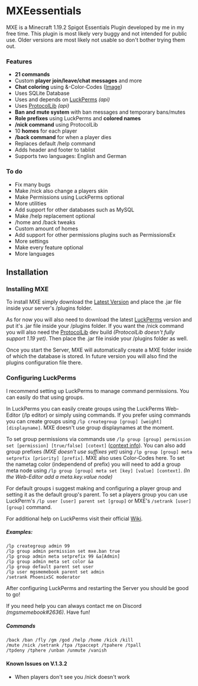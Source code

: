 # MXEessentials

MXE is a Minecraft 1.19.2 Spigot Essentials Plugin developed by me in my free time.
This plugin is most likely very buggy and not intended for public use.
Older versions are most likely not usable so don't bother trying them out.


### Features
- **21 commands**
- Custom **player join/leave/chat messages** and more
- **Chat coloring** using &-Color-Codes ([Image](https://camo.skyblock.net/4898234defc4ebd6680475bc7729223d3ba78577?url=https:%2F%2Fi.imgur.com%2FxkgOs7u.jpg))
- Uses SQLite Database
- Uses and depends on [LuckPerms](https://github.com/LuckPerms/LuckPerms) *(api)*
- Uses [ProtocolLib](https://github.com/dmulloy2/ProtocolLib) *(api)*
- **Ban and mute system** with ban messages and temporary bans/mutes
- **Role prefixes** using LuckPerms and **colored names**
- **/nick command** using ProtocolLib
- 10 **homes** for each player
- **/back command** for when a player dies
- Replaces default /help command
- Adds header and footer to tablist 
- Supports two languages: English and German

### To do
- Fix many bugs
- Make /nick also change a players skin
- Make Permissions using LuckPerms optional
- More utilities
- Add support for other databases such as MySQL
- Make /help replacement optional
- /home and /back tweaks
- Custom amount of homes
- Add support for other permissions plugins such as PermissionsEx
- More settings
- Make every feature optional
- More languages

## Installation

### Installing MXE

To install MXE simply download the [Latest Version](https://github.com/mgsmemebook/MXE/releases/latest) and place the .jar file inside your server's /plugins folder.

As for now you will also need to download the latest [LuckPerms](https://luckperms.net/) version and put it's .jar file inside your /plugins folder. 
If you want the /nick command you will also need the [ProtocolLib](https://ci.dmulloy2.net/job/ProtocolLib/lastSuccessfulBuild/) dev build *(ProtocolLib doesn't fully support 1.19 yet)*. Then place the .jar file inside your /plugins folder as well. 

Once you start the Server, MXE will automatically create a MXE folder inside of which the database is stored. In future version you will also find the plugins configuration file there.

### Configuring LuckPerms

I recommend setting up LuckPerms to manage command permissions.
You can easily do that using groups. 

In LuckPerms you can easily create groups using the LuckPerms Web-Editor (/lp editor) or simply using commands.
If you prefer using commands you can create groups using `/lp creategroup [group] [weight] [displayname]`. 
MXE doesn't use group displaynames at the moment.

To set group permissions via commands use `/lp group [group] permission set [permission] [true/false] [cotext]` ([context info](https://luckperms.net/wiki/Context)).
You can also add group prefixes *(MXE doesn't use suffixes yet)* using `/lp group [group] meta setprefix [priority] [prefix]`. MXE also uses Color-Codes here.
To set the nametag color (independend of prefix) you will need to add a group meta node using `/lp group [group] meta set [key] [value] [context]`.
*(In the Web-Editor add a meta.key.value node)*

For default groups i suggest making and configuring a player group and setting it as the default group's parent.
To set a players group you can use LuckPerm's `/lp user [user] parent set [group]` or MXE's `/setrank [user] [group]` command.

For additional help on LuckPerms visit their official [Wiki](https://luckperms.net/wiki/Home).

##### Examples: 
```
/lp creategroup admin 99
/lp group admin permission set mxe.ban true
/lp group admin meta setprefix 99 &a[Admin]
/lp group admin meta set color &a
/lp group default parent set user
/lp user mgsmemebook parent set admin
/setrank PhoenixSC moderator
```


After configuring LuckPerms and restarting the Server you should be good to go!

If you need help you can always contact me on Discord *(mgsmemebook#2636)*. Have fun!



##### Commands
```
/back /ban /fly /gm /god /help /home /kick /kill
/mute /nick /setrank /tpa /tpaccept /tpahere /tpall
/tpdeny /tphere /unban /unmute /vanish
```

#### Known Issues on V.1.3.2
- When players don't see you /nick doesn't work
